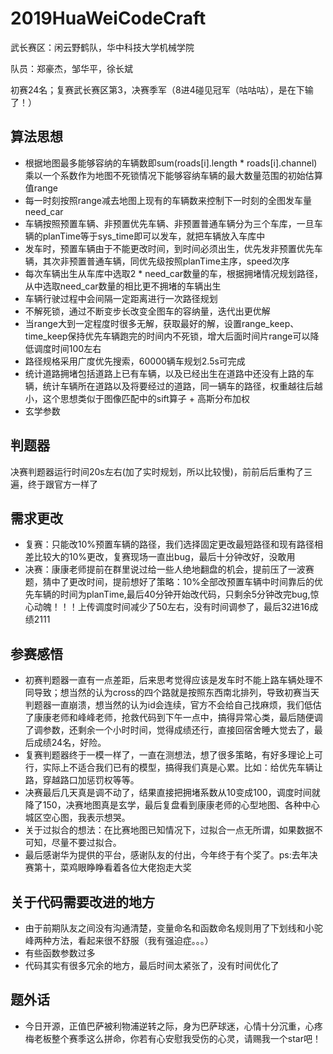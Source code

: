 # 2019HuaWeiCodeCraft

武长赛区：闲云野鹤队，华中科技大学机械学院

队员：郑豪杰，邹华平，徐长斌

初赛24名；复赛武长赛区第3，决赛季军（8进4碰见冠军（咕咕咕），是在下输了！）

## 算法思想

* 根据地图最多能够容纳的车辆数即sum(roads[i].length * roads[i].channel)乘以一个系数作为地图不死锁情况下能够容纳车辆的最大数量范围的初始估算值range
* 每一时刻按照range减去地图上现有的车辆数来控制下一时刻的全图发车量need_car
* 车辆按照预置车辆、非预置优先车辆、非预置普通车辆分为三个车库，一旦车辆的planTime等于sys_time即可以发车，就把车辆放入车库中
* 发车时，预置车辆由于不能更改时间，到时间必须出生，优先发非预置优先车辆，其次非预置普通车辆，同优先级按照planTime主序，speed次序
* 每次车辆出生从车库中选取2 * need_car数量的车，根据拥堵情况规划路径，从中选取need_car数量的相比更不拥堵的车辆出生
* 车辆行驶过程中会间隔一定距离进行一次路径规划
* 不解死锁，通过不断变步长改变全图车的容纳量，迭代出更优解
* 当range大到一定程度时很多无解，获取最好的解，设置range_keep、time_keep保持优先车辆跑完的时间内不死锁，增大后面时间片range可以降低调度时间100左右
* 路径规格采用广度优先搜索，60000辆车规划2.5s可完成
* 统计道路拥堵包括道路上已有车辆，以及已经出生在道路中还没有上路的车辆，统计车辆所在道路以及将要经过的道路，同一辆车的路径，权重越往后越小，这个思想类似于图像匹配中的sift算子 + 高斯分布加权
* 玄学参数
 
## 判题器

决赛判题器运行时间20s左右(加了实时规划，所以比较慢)，前前后后重构了三遍，终于跟官方一样了

## 需求更改

* 复赛：只能改10%预置车辆的路径，我们选择固定更改最短路径和现有路径相差比较大的10%更改，复赛现场一直出bug，最后十分钟改好，没敢用
* 决赛：康康老师提前在群里说过给一些人绝地翻盘的机会，提前压了一波赛题，猜中了更改时间，提前想好了策略：10%全部改预置车辆中时间靠后的优先车辆的时间为planTime,最后40分钟开始改代码，只剩余5分钟改完bug,惊心动魄！！！上传调度时间减少了50左右，没有时间调参了，最后32进16成绩2111

## 参赛感悟

* 初赛判题器一直有一点差距，后来思考觉得应该是发车时不能上路车辆处理不同导致；想当然的认为cross的四个路就是按照东西南北排列，导致初赛当天判题器一直崩溃，想当然的认为id会连续，官方不会给自己找麻烦，我们低估了康康老师和峰峰老师，抢救代码到下午一点中，搞得异常心类，最后随便调了调参数，还剩余一个小时时间，觉得成绩还行，直接回宿舍睡大觉去了，最后成绩24名，好险。
* 复赛判题器终于一模一样了，一直在测想法，想了很多策略，有好多理论上可行，实际上不适合我们已有的模型，搞得我们真是心累。比如：给优先车辆让路，穿越路口加惩罚权等等。
* 决赛最后几天真是调不动了，结果直接把拥堵系数从10变成100，调度时间就降了150，决赛地图真是玄学，最后复盘看到康康老师的心型地图、各种中心城区空心图，我表示想哭。
* 关于过拟合的想法：在比赛地图已知情况下，过拟合一点无所谓，如果数据不可知，尽量不要过拟合。
* 最后感谢华为提供的平台，感谢队友的付出，今年终于有个奖了。ps:去年决赛第十，菜鸡眼睁睁看着各位大佬抱走大奖

## 关于代码需要改进的地方

* 由于前期队友之间没有沟通清楚，变量命名和函数命名规则用了下划线和小驼峰两种方法，看起来很不舒服（我有强迫症。。。）
* 有些函数参数过多
* 代码其实有很多冗余的地方，最后时间太紧张了，没有时间优化了

## 题外话
* 今日开源，正值巴萨被利物浦逆转之际，身为巴萨球迷，心情十分沉重，心疼梅老板整个赛季这么拼命，你若有心安慰我受伤的心灵，请赐我一个star吧！

